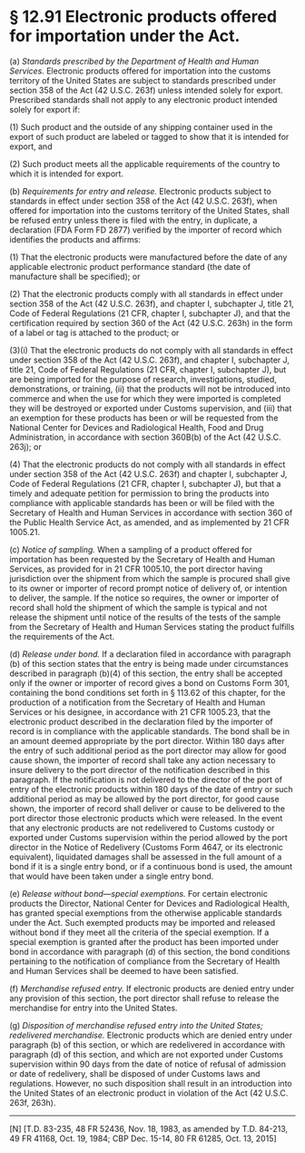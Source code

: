 # § 12.91   Electronic products offered for importation under the Act.

(a) *Standards prescribed by the Department of Health and Human Services.* Electronic products offered for importation into the customs territory of the United States are subject to standards prescribed under section 358 of the Act (42 U.S.C. 263f) unless intended solely for export. Prescribed standards shall not apply to any electronic product intended solely for export if:


(1) Such product and the outside of any shipping container used in the export of such product are labeled or tagged to show that it is intended for export, and


(2) Such product meets all the applicable requirements of the country to which it is intended for export.


(b) *Requirements for entry and release.* Electronic products subject to standards in effect under section 358 of the Act (42 U.S.C. 263f), when offered for importation into the customs territory of the United States, shall be refused entry unless there is filed with the entry, in duplicate, a declaration (FDA Form FD 2877) verified by the importer of record which identifies the products and affirms:


(1) That the electronic products were manufactured before the date of any applicable electronic product performance standard (the date of manufacture shall be specified); or


(2) That the electronic products comply with all standards in effect under section 358 of the Act (42 U.S.C. 263f), and chapter I, subchapter J, title 21, Code of Federal Regulations (21 CFR, chapter I, subchapter J), and that the certification required by section 360 of the Act (42 U.S.C. 263h) in the form of a label or tag is attached to the product; or


(3)(i) That the electronic products do not comply with all standards in effect under section 358 of the Act (42 U.S.C. 263f), and chapter I, subchapter J, title 21, Code of Federal Regulations (21 CFR, chapter I, subchapter J), but are being imported for the purpose of research, investigations, studied, demonstrations, or training, (ii) that the products will not be introduced into commerce and when the use for which they were imported is completed they will be destroyed or exported under Customs supervision, and (iii) that an exemption for these products has been or will be requested from the National Center for Devices and Radiological Health, Food and Drug Administration, in accordance with section 360B(b) of the Act (42 U.S.C. 263j); or


(4) That the electronic products do not comply with all standards in effect under section 358 of the Act (42 U.S.C. 263f) and chapter I, subchapter J, Code of Federal Regulations (21 CFR, chapter I, subchapter J), but that a timely and adequate petition for permission to bring the products into compliance with applicable standards has been or will be filed with the Secretary of Health and Human Services in accordance with section 360 of the Public Health Service Act, as amended, and as implemented by 21 CFR 1005.21.


(c) *Notice of sampling.* When a sampling of a product offered for importation has been requested by the Secretary of Health and Human Services, as provided for in 21 CFR 1005.10, the port director having jurisdiction over the shipment from which the sample is procured shall give to its owner or importer of record prompt notice of delivery of, or intention to deliver, the sample. If the notice so requires, the owner or importer of record shall hold the shipment of which the sample is typical and not release the shipment until notice of the results of the tests of the sample from the Secretary of Health and Human Services stating the product fulfills the requirements of the Act.


(d) *Release under bond.* If a declaration filed in accordance with paragraph (b) of this section states that the entry is being made under circumstances described in paragraph (b)(4) of this section, the entry shall be accepted only if the owner or importer of record gives a bond on Customs Form 301, containing the bond conditions set forth in § 113.62 of this chapter, for the production of a notification from the Secretary of Health and Human Services or his designee, in accordance with 21 CFR 1005.23, that the electronic product described in the declaration filed by the importer of record is in compliance with the applicable standards. The bond shall be in an amount deemed appropriate by the port director. Within 180 days after the entry of such additional period as the port director may allow for good cause shown, the importer of record shall take any action necessary to insure delivery to the port director of the notification described in this paragraph. If the notification is not delivered to the director of the port of entry of the electronic products within 180 days of the date of entry or such additional period as may be allowed by the port director, for good cause shown, the importer of record shall deliver or cause to be delivered to the port director those electronic products which were released. In the event that any electronic products are not redelivered to Customs custody or exported under Customs supervision within the period allowed by the port director in the Notice of Redelivery (Customs Form 4647, or its electronic equivalent), liquidated damages shall be assessed in the full amount of a bond if it is a single entry bond, or if a continuous bond is used, the amount that would have been taken under a single entry bond.


(e) *Release without bond—special exemptions.* For certain electronic products the Director, National Center for Devices and Radiological Health, has granted special exemptions from the otherwise applicable standards under the Act. Such exempted products may be imported and released without bond if they meet all the criteria of the special exemption. If a special exemption is granted after the product has been imported under bond in accordance with paragraph (d) of this section, the bond conditions pertaining to the notification of compliance from the Secretary of Health and Human Services shall be deemed to have been satisfied.


(f) *Merchandise refused entry.* If electronic products are denied entry under any provision of this section, the port director shall refuse to release the merchandise for entry into the United States.


(g) *Disposition of merchandise refused entry into the United States; redelivered merchandise.* Electronic products which are denied entry under paragraph (b) of this section, or which are redelivered in accordance with paragraph (d) of this section, and which are not exported under Customs supervision within 90 days from the date of notice of refusal of admission or date of redelivery, shall be disposed of under Customs laws and regulations. However, no such disposition shall result in an introduction into the United States of an electronic product in violation of the Act (42 U.S.C. 263f, 263h).



---

[N] [T.D. 83-235, 48 FR 52436, Nov. 18, 1983, as amended by T.D. 84-213, 49 FR 41168, Oct. 19, 1984; CBP Dec. 15-14, 80 FR 61285, Oct. 13, 2015]




